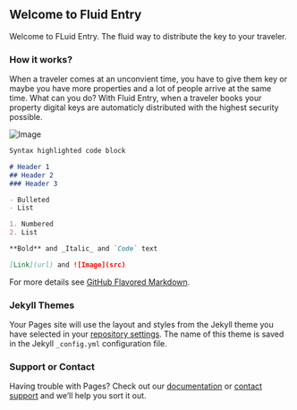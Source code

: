 ## Welcome to Fluid Entry

Welcome to FLuid Entry.
The fluid way to distribute the key to your traveler.

### How it works?

When a traveler comes at an unconvient time, you have to give them key or maybe you have more properties and a lot of people arrive at the same time. What can you do?
With Fluid Entry, when a traveler books your property digital keys are automaticly distributed with the highest security possible.

![Image](https://images.pexels.com/photos/279810/pexels-photo-279810.jpeg?auto=compress&cs=tinysrgb&h=750&w=1260)

```markdown
Syntax highlighted code block

# Header 1
## Header 2
### Header 3

- Bulleted
- List

1. Numbered
2. List

**Bold** and _Italic_ and `Code` text

[Link](url) and ![Image](src)
```

For more details see [GitHub Flavored Markdown](https://guides.github.com/features/mastering-markdown/).

### Jekyll Themes

Your Pages site will use the layout and styles from the Jekyll theme you have selected in your [repository settings](https://github.com/Achilleasein/FluidEntry.github.io/settings). The name of this theme is saved in the Jekyll `_config.yml` configuration file.

### Support or Contact

Having trouble with Pages? Check out our [documentation](https://help.github.com/categories/github-pages-basics/) or [contact support](https://github.com/contact) and we’ll help you sort it out.
